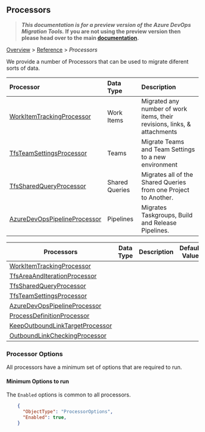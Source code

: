 ## Processors

>**_This documentation is for a preview version of the Azure DevOps Migration Tools._ If you are not using the preview version then please head over to the main [documentation](https://nkdagility.github.io/azure-devops-migration-tools).**

[Overview](.././index.md) > [Reference](../index.md) > *Processors*

We provide a number of Processors that can be used to migrate diferent sorts of data.

| Processor                                                         | Data Type      | Description                                                              |
| :---------------------------------------------------------------- | :------------- | :----------------------------------------------------------------------- |
| [WorkItemTrackingProcessor](./WorkItemTrackingProcessor.md)       | Work Items     | Migrated any number of work items, their revisions, links, & attachments |
| [TfsTeamSettingsProcessor](./TfsTeamSettingsProcessor.md)         | Teams          | Migrate Teams and Team Settings to a new environment                     |
| [TfsSharedQueryProcessor](./TfsSharedQueryProcessor.md)           | Shared Queries | Migrates all of the Shared Queries from one Project to Another.          |
| [AzureDevOpsPipelineProcessor](./AzureDevOpsPipelineProcessor.md) | Pipelines      | Migrates Taskgroups, Build and Release Pipelines.                        |

| Processors | Data Type    | Description                              | Default Value                            |
|------------------------|---------|------------------------------------------|------------------------------------------|
| [WorkItemTrackingProcessor](/WorkItemTrackingProcessor.md) |  |  |  |
| [TfsAreaAndIterationProcessor](/TfsAreaAndIterationProcessor.md) |  |  |  |
| [TfsSharedQueryProcessor](/TfsSharedQueryProcessor.md) |  |  |  |
| [TfsTeamSettingsProcessor](/TfsTeamSettingsProcessor.md) |  |  |  |
| [AzureDevOpsPipelineProcessor](/AzureDevOpsPipelineProcessor.md) |  |  |  |
| [ProcessDefinitionProcessor](/ProcessDefinitionProcessor.md) |  |  |  |
| [KeepOutboundLinkTargetProcessor](/KeepOutboundLinkTargetProcessor.md) |  |  |  |
| [OutboundLinkCheckingProcessor](/OutboundLinkCheckingProcessor.md) |  |  |  |


### Processor Options

 All processors have a minimum set of options that are required to run. 

#### Minimum Options to run
The `Enabled` options is common to all processors.


```JSON
    {
      "ObjectType": "ProcessorOptions",
      "Enabled": true,
    }
```